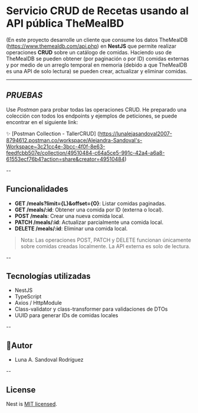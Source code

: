 # Servicio CRUD de Recetas usando al API pública TheMealBD

(En este proyecto desarrolle un cliente que consume los datos TheMealDB (https://www.themealdb.com/api.php) en **NestJS** que permite realizar operaciones **CRUD** sobre un catálogo de comidas.
Haciendo uso de TheMealDB se pueden obtener (por paginación o por ID) comidas externas y por medio de un arreglo temporal en memoria (debido a que TheMealDB es una API de solo lectura) se pueden crear, actualizar y eliminar comidas.

---
## ***PRUEBAS***

Use *Postman* para probar todas las operaciones CRUD. 
He preparado una colección con todos los endpoints y ejemplos de peticiones, se puede encontrar en el siguiente link:

✨ [Postman Collection - TallerCRUD] (https://lunalejasandoval2007-8794612.postman.co/workspace/Alejandra-Sandoval's-Workspace~3c21cc4e-3bcc-4f0f-8e63-feedfcbb507e/collection/49510484-c64a5ce5-991c-42a4-a6a8-61553ecf76b4?action=share&creator=49510484)

--
## **Funcionalidades**

- **GET /meals?limit={L}&offset={O}**: Listar comidas paginadas.  
- **GET /meals/:id**: Obtener una comida por ID (externa o local).  
- **POST /meals**: Crear una nueva comida local.  
- **PATCH /meals/:id**: Actualizar parcialmente una comida local.  
- **DELETE /meals/:id**: Eliminar una comida local.

> Nota: Las operaciones POST, PATCH y DELETE funcionan únicamente sobre comidas creadas localmente. La API externa es solo de lectura.

--
## **Tecnologías utilizadas**

- NestJS
- TypeScript
- Axios / HttpModule
- Class-validator y class-transformer para validaciones de DTOs
- UUID para generar IDs de comidas locales

--
## 🩷**Autor**

- Luna A. Sandoval Rodríguez


--
## License

Nest is [MIT licensed](https://github.com/nestjs/nest/blob/master/LICENSE).

